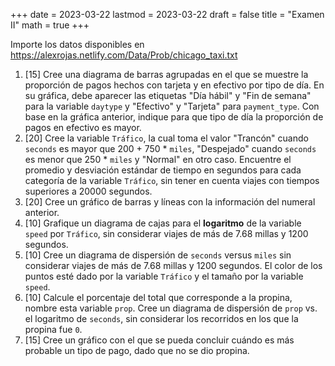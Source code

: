 +++
date      = 2023-03-22
lastmod   = 2023-03-22
draft     = false
title     = "Examen II"
math      = true
+++

Importe los datos disponibles en https://alexrojas.netlify.com/Data/Prob/chicago_taxi.txt

1. [15] Cree una diagrama de barras agrupadas en el que se muestre la proporción de pagos hechos con tarjeta y en efectivo por tipo de día. En su gráfica, debe aparecer las etiquetas "Día hábil" y "Fin de semana" para la variable `daytype` y "Efectivo" y "Tarjeta" para `payment_type`. Con base en la gráfica anterior, indique para que tipo de día la proporción de pagos en efectivo es mayor.
2. [20] Cree la variable `Tráfico`, la cual toma el valor "Trancón" cuando `seconds` es mayor que 200 + 750 * `miles`, "Despejado" cuando `seconds` es menor que 250 * `miles` y "Normal" en otro caso. Encuentre el promedio y desviación estándar de tiempo en segundos para cada categoría de la variable `Tráfico`, sin tener en cuenta viajes con tiempos superiores a 20000 segundos.
3. [20] Cree un gráfico de barras y líneas con la información del numeral anterior.
4. [10] Grafique un diagrama de cajas para el **logaritmo** de la variable `speed` por `Tráfico`, sin considerar viajes de más de 7.68 millas y 1200 segundos.
5. [10] Cree un diagrama de dispersión de `seconds` versus `miles` sin considerar viajes de más de 7.68 millas y 1200 segundos. El color de los puntos esté dado por la variable `Tráfico` y el tamaño por la variable `speed`. 
6. [10] Calcule el porcentaje del total que corresponde a la propina, nombre esta variable `prop`. Cree un diagrama de dispersión de `prop` vs. el logaritmo de `seconds`, sin considerar los recorridos en los que la propina fue `0`.
7. [15] Cree un gráfico con el que se pueda concluir cuándo es más probable un tipo de pago, dado que no se dio propina.


